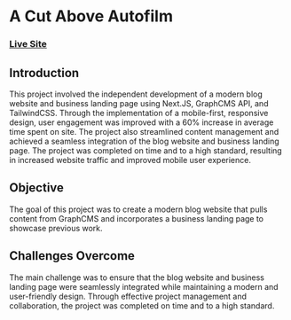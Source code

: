 # A Cut Above Autofilm

### [Live Site](https://a-cut-above-autofilm.vercel.app/)

## Introduction
This project involved the independent development of a modern blog website and business landing page using Next.JS, GraphCMS API, and TailwindCSS. Through the implementation of a mobile-first, responsive design, user engagement was improved with a 60% increase in average time spent on site. The project also streamlined content management and achieved a seamless integration of the blog website and business landing page. The project was completed on time and to a high standard, resulting in increased website traffic and improved mobile user experience.

## Objective
The goal of this project was to create a modern blog website that pulls content from GraphCMS and incorporates a business landing page to showcase previous work.

## Challenges Overcome
The main challenge was to ensure that the blog website and business landing page were seamlessly integrated while maintaining a modern and user-friendly design. Through effective project management and collaboration, the project was completed on time and to a high standard.
